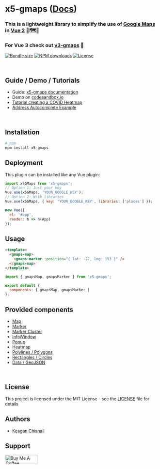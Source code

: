 # x5-gmaps ([Docs](https://xon52.github.io/x5-gmaps))

### This is a lightweight library to simplify the use of [Google Maps](https://developers.google.com/maps/) in [Vue 2](http://vuejs.org) 🤏🗺️🧩

### For Vue 3 check out [v3-gmaps](https://github.com/xon52/v3-gmaps) 💪

<p>
  <a href="https://npmjs.com/package/x5-gmaps"><img class="center" src="https://img.shields.io/bundlephobia/minzip/x5-gmaps" alt="Bundle size"/></a>
  <a href="https://npmjs.com/package/x5-gmaps"><img src="https://img.shields.io/npm/dm/x5-gmaps.svg?style=flat" alt="NPM downloads"></a>
  <a href="https://npmjs.com/package/x5-gmaps"><img src="https://img.shields.io/npm/l/x5-gmaps.svg?style=flat" alt="License"></a>
</p>

<br/>

## Guide / Demo / Tutorials

- Guide: [x5-gmaps documentation](https://xon52.github.io/x5-gmaps/guide.html)
- Demo on [codesandbox.io](https://codesandbox.io/s/x5-gmaps-demo-6xww1)
- [Tutorial creating a COVID Heatmap](https://medium.com/javascript-in-plain-english/making-a-covid-map-using-vue-google-maps-89eb70a9f089)
- [Address Autocomplete Example](https://xon5.medium.com/vue-google-maps-and-autocomplete-e9bf0fa3c42e)

<br/>

## Installation

```bash
# npm
npm install x5-gmaps
```

## Deployment

This plugin can be installed like any Vue plugin:

```js
import x5GMaps from 'x5-gmaps';
// Option 1: Just your key
Vue.use(x5GMaps, 'YOUR_GOOGLE_KEY');
// Option 2: With libraries
Vue.use(x5GMaps, { key: 'YOUR_GOOGLE_KEY', libraries: ['places'] });

new Vue({
  el: '#app',
  render: h => h(App)
});
```

## Usage

```html
<template>
  <gmaps-map>
    <gmaps-marker :position="{ lat: -27, lng: 153 }" />
  </gmaps-map>
</template>
```

```js
import { gmapsMap, gmapsMarker } from 'x5-gmaps';

export default {
  components: { gmapsMap, gmapsMarker }
};
```

## Provided components

- [Map](https://xon52.github.io/x5-gmaps/api/map.html)
- [Marker](https://xon52.github.io/x5-gmaps/api/marker.html)
- [Marker Cluster](https://xon52.github.io/x5-gmaps/api/cluster.html)
- [InfoWindow](https://xon52.github.io/x5-gmaps/api/infoWindow.html)
- [Popup](https://xon52.github.io/x5-gmaps/api/popup.html)
- [Heatmap](https://xon52.github.io/x5-gmaps/api/heatmap.html)
- [Polylines / Polygons](https://xon52.github.io/x5-gmaps/api/polylines.html)
- [Rectangles / Circles](https://xon52.github.io/x5-gmaps/api/shapes.html)
- [Data / GeoJSON](https://xon52.github.io/x5-gmaps/api/data.html)

<br/>

## License

This project is licensed under the MIT License - see the [LICENSE](LICENSE) file for details

## Authors

- [Keagan Chisnall](https://github.com/xon52)

## Support

<a href="https://www.buymeacoffee.com/chisnallio" target="_blank"><img src="https://cdn.buymeacoffee.com/buttons/v2/default-blue.png" alt="Buy Me A Coffee" style="height: 30px !important;width: 107px !important;" ></a>
